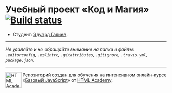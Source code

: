 # Учебный проект «Код и Магия» [![Build status][travis-image]][travis-url]

* Студент: [Эдуард Галиев](https://up.htmlacademy.ru/javascript/11/user/314523).

---

_Не удаляйте и не обращайте внимание на папки и файлы:_<br>
_`.editorconfig`, `.eslintrc`, `.gitattributes`, `.gitignore`, `.travis.yml`, `package.json`._

---

<a href="https://htmlacademy.ru/intensive/javascript"><img align="left" width="50" height="50" title="HTML Academy" src="https://up.htmlacademy.ru/static/img/intensive/javascript/logo-for-github.svg"></a>

Репозиторий создан для обучения на интенсивном онлайн‑курсе «[Базовый JavaScript](https://htmlacademy.ru/intensive/javascript)» от [HTML Academy](https://htmlacademy.ru).

[travis-image]: https://travis-ci.org/htmlacademy-javascript/314523-code-and-magick.svg?branch=master
[travis-url]: https://travis-ci.org/htmlacademy-javascript/314523-code-and-magick
